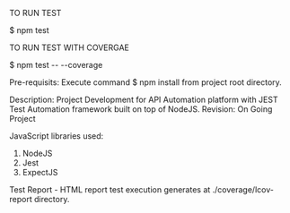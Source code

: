 TO RUN TEST

$ npm test

TO RUN TEST WITH COVERGAE

$ npm test -- --coverage

Pre-requisits:
Execute command $ npm install from project root directory.

Description: Project Development for API Automation platform with JEST Test Automation framework built on top of NodeJS.
Revision: On Going Project

JavaScript libraries used:
1. NodeJS
2. Jest
3. ExpectJS

Test Report - HTML report test execution generates at ./coverage/lcov-report directory.


